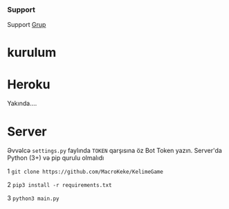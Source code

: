 ### Support
Support [Grup](https://t.me/Majesteler)

# kurulum

# Heroku
Yakında....


# Server

Əvvəlcə `settings.py` faylında `TOKEN` qarşısına öz Bot Token yazın. Server'da Python (3+) və pip qurulu olmalıdı

1
`git clone https://github.com/MacroKeke/KelimeGame`

2
`pip3 install -r requirements.txt`

3
`python3 main.py`
